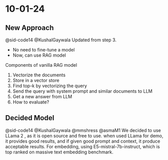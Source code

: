 # 10-01-24

## New Approach 

@sid-code14 @KushalGaywala
Updated from step 3.

- No need to fine-tune a model
- Now, can use RAG model

Components of vanilla RAG model

1. Vectorize the documents
2. Store in a vector store
3. Find top-k by vectorizing the query
4. Send the query with system prompt and similar documents to LLM
5. Get a new answer from LLM
6. How to evaluate? 

## Decided Model

@sid-code14 @KushalGaywala @mmshress @asmaM1
We decided to use LLama 2 , as it is open source and free to use. when used LLama for demo, it provides good results, and if given good prompt and context, it produce acceptable results. For embedding, using E5-mistral-7b-instruct, which is top ranked on massive text embedding benchmark.



